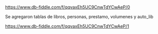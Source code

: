 https://www.db-fiddle.com/f/qqvaxEh5UC9CnwTdYCwAeP/0

Se agregaron tablas de libros, personas, prestamo, volumenes y auto_lib

https://www.db-fiddle.com/f/qqvaxEh5UC9CnwTdYCwAeP/1

